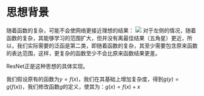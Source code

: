 # 思想背景
随着函数的复杂，可能不会使网络更接近理想的结果：
![](Pasted%20image%2020230827173318.png)
对于左侧的情况，随着函数的复杂，其能够学习的范围扩大，但并没有离最佳结果（五角星）更近，所以，我们实际需要的泛函是第二类，即随着函数的复杂，其至少需要包含原来函数的表达范围，这样，更复杂的函数至少不会比原来函数结果更差。

ResNet正是这种思想的具体实现。

我们假设原有的函数为$y = f(x)$，我们在其基础上增加复杂度，得到$g(y) = g(f(x))$，我们修改函数$g$的定义，使其为：$g(x) = f(x) + x$

# 